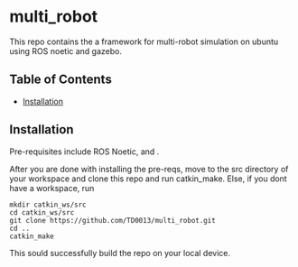 # multi_robot

This repo contains the a framework for multi-robot simulation on ubuntu using ROS noetic and gazebo.

## Table of Contents
  * [Installation](#installation)


## Installation 
Pre-requisites include ROS Noetic, <Turtlebot3> and <Aws warehouse>.

After you are done with installing the pre-reqs, move to the src directory of your workspace and clone this repo and run catkin_make. Else, if you dont have a workspace, run 
```
mkdir catkin_ws/src
cd catkin_ws/src
git clone https://github.com/TD0013/multi_robot.git
cd ..
catkin_make
```
This sould successfully build the repo on your local device.


